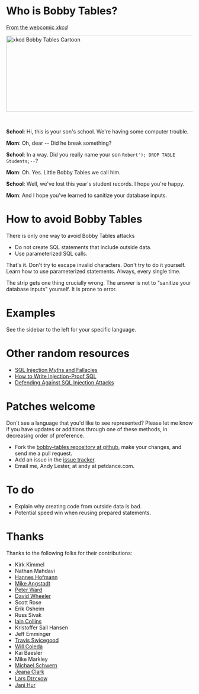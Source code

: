 Who is Bobby Tables?
====================

[From the webcomic _xkcd_](http://xkcd.com/327/)

<a href="http://xkcd.com/327/"><img src="img/xkcd.png" alt="xkcd Bobby Tables Cartoon" height="205" width="666" /></a>

<br clear="right">

**School**: Hi, this is your son's school. We're having some computer trouble.

**Mom**: Oh, dear -- Did he break something?

**School**: In a way. Did you really name your son `Robert'); DROP TABLE Students;--`?

**Mom**: Oh. Yes. Little Bobby Tables we call him.

**School**: Well, we've lost this year's student records. I hope you're happy.

**Mom**: And I hope you've learned to sanitize your database inputs.


How to avoid Bobby Tables
=========================

There is only one way to avoid Bobby Tables attacks

* Do not create SQL statements that include outside data.
* Use parameterized SQL calls.

That's it. Don't try to escape invalid characters. Don't try to do it yourself. Learn how to use parameterized statements. Always, every single time.

The strip gets one thing crucially wrong. The answer is not to "sanitize your database inputs" yourself. It is prone to error.

Examples
========

See the sidebar to the left for your specific language.

Other random resources
======================

* [SQL Injection Myths and Fallacies](http://www.slideshare.net/billkarwin/sql-injection-myths-and-fallacies)
* [How to Write Injection-Proof SQL](http://www.schneier.com/blog/archives/2008/10/how_to_write_in.html)
* [Defending Against SQL Injection Attacks](http://download.oracle.com/oll/tutorials/SQLInjection/index.htm)

Patches welcome
===============

Don't see a language that you'd like to see represented? Please let me know if you have updates or additions through one of these methods, in decreasing order of preference.

* Fork the [bobby-tables repository at github](http://github.com/petdance/bobby-tables), make your changes, and send me a pull request.
* Add an issue in the [issue tracker](http://github.com/petdance/bobby-tables/issues).
* Email me, Andy Lester, at andy at petdance.com.

To do
=====

* Explain why creating code from outside data is bad.
* Potential speed win when reusing prepared statements.

Thanks
======

Thanks to the following folks for their contributions:

* Kirk Kimmel
* Nathan Mahdavi
* [Hannes Hofmann](http://www5.informatik.uni-erlangen.de/en/our-team/hofmann-hannes)
* [Mike Angstadt](http://www.mangst.com)
* [Peter Ward](http://identi.ca/flowblok/)
* [David Wheeler](http://justatheory.com)
* Scott Rose
* Erik Osheim
* Russ Sivak
* [Iain Collins](http://iaincollins.com)
* Kristoffer Sall Hansen
* Jeff Emminger
* [Travis Swicegood](http://www.travisswicegood.com/)
* [Will Coleda](http://www.coleda.com/users/coke/)
* Kai Baesler
* Mike Markley
* [Michael Schwern](http://schwern.dreamhosters.com/)
* [Jeana Clark](http://jeanaclark.org/)
* [Lars Dɪᴇᴄᴋᴏᴡ](http://search.cpan.org/~daxim/)
* [Jani Hur](http://www.jani-hur.net)
